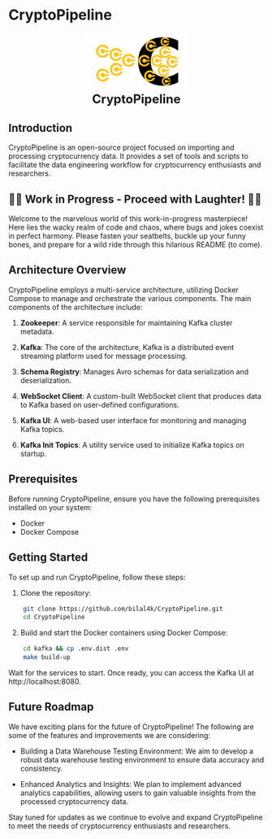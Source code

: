 # CryptoPipeline

<div align="center">

<img src="./doc/imgs/cryptoPipelineLogo.png" width="200"/>
  <div> </div>
  <div align="center">
    <b><font size="5">CryptoPipeline</font></b>
    <div> </div>
  </div>
</div>

## Introduction

CryptoPipeline is an open-source project focused on importing and processing cryptocurrency data. It provides a set of tools and scripts to facilitate the data engineering workflow for cryptocurrency enthusiasts and researchers.

## 🚧🤪 Work in Progress - Proceed with Laughter! 🚧🤪

Welcome to the marvelous world of this work-in-progress masterpiece! Here lies the wacky realm of code and chaos, where bugs and jokes coexist in perfect harmony. Please fasten your seatbelts, buckle up your funny bones, and prepare for a wild ride through this hilarious README (to come).

## Architecture Overview

CryptoPipeline employs a multi-service architecture, utilizing Docker Compose to manage and orchestrate the various components. The main components of the architecture include:

1. **Zookeeper**:
   A service responsible for maintaining Kafka cluster metadata.

2. **Kafka**:
   The core of the architecture, Kafka is a distributed event streaming platform used for message processing.

3. **Schema Registry**:
   Manages Avro schemas for data serialization and deserialization.

4. **WebSocket Client**:
   A custom-built WebSocket client that produces data to Kafka based on user-defined configurations.

5. **Kafka UI**:
   A web-based user interface for monitoring and managing Kafka topics.

6. **Kafka Init Topics**:
   A utility service used to initialize Kafka topics on startup.

## Prerequisites

Before running CryptoPipeline, ensure you have the following prerequisites installed on your system:

- Docker
- Docker Compose

## Getting Started

To set up and run CryptoPipeline, follow these steps:

1. Clone the repository:

```bash
    git clone https://github.com/bilal4k/CryptoPipeline.git
    cd CryptoPipeline
```

2. Build and start the Docker containers using Docker Compose:

```bash
    cd kafka && cp .env.dist .env
    make build-up
```

Wait for the services to start. Once ready, you can access the Kafka UI at http://localhost:8080.

## Future Roadmap

We have exciting plans for the future of CryptoPipeline! The following are some of the features and improvements we are considering:

- Building a Data Warehouse Testing Environment: We aim to develop a robust data warehouse testing environment to ensure data accuracy and consistency.

- Enhanced Analytics and Insights: We plan to implement advanced analytics capabilities, allowing users to gain valuable insights from the processed cryptocurrency data.

Stay tuned for updates as we continue to evolve and expand CryptoPipeline to meet the needs of cryptocurrency enthusiasts and researchers.